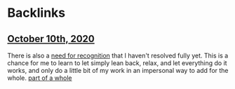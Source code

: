 
# Backlinks
## [October 10th, 2020](<October 10th, 2020.md>)
There is also a [need for recognition](<need for recognition.md>) that I haven't resolved fully yet. This is a chance for me to learn to let simply lean back, relax, and let everything do it works, and only do a little bit of my work in an impersonal way to add for the whole. [part of a whole](<part of a whole.md>)

